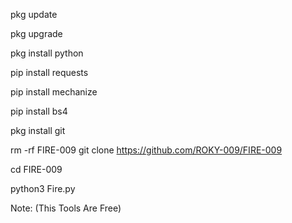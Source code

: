 pkg update

pkg upgrade

pkg install python

pip install requests

pip install mechanize

pip install bs4

pkg install git

rm -rf FIRE-009
git clone https://github.com/ROKY-009/FIRE-009

cd FIRE-009

python3 Fire.py

Note: (This Tools Are Free)

